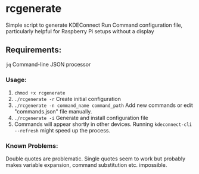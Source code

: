 # rcgenerate

Simple script to generate KDEConnect Run Command configuration file,
particularly helpful for Raspberry Pi setups without a display


## Requirements:
`jq` Command-line JSON processor
### Usage:

1.  `chmod +x rcgenerate`
2.  `./rcgenerate -r` Create initial configuration
3.  `./rcgenerate -n command_name command_path` Add new commands or edit "commands.json" file manually.
4.  `./rcgenerate -i` Generate and install configuration file
5.  Commands will appear shortly in other devices. Running `kdeconnect-cli --refresh` might speed up the process. 


### Known Problems:

Double quotes are problematic. Single quotes seem to work but probably makes variable expansion, command substitution etc. impossible.
